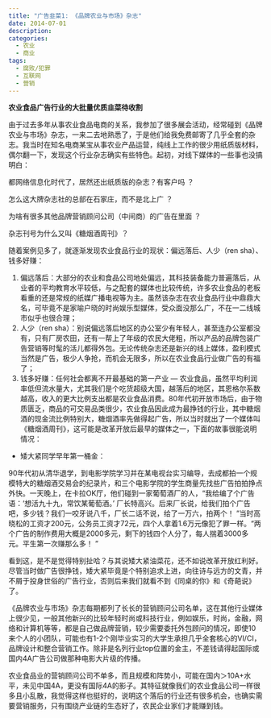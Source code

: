 ```yaml
---
title: "广告韭菜1: 《品牌农业与市场》杂志"
date: 2014-07-01
description: 
categories:
  - 农业
  - 商业
tags:
  - 腐败/犯罪
  - 互联网
  - 营销
---
```



**农业食品广告行业的大批量优质韭菜待收割**

由于过去多年从事农业食品电商的关系，我参加了很多展会活动，经常碰到《品牌农业与市场》杂志，一来二去地熟悉了，于是他们给我免费邮寄了几乎全套的杂志。我当时在知名电商某宝从事农业产品运营，纯线上工作的很少用纸质版材料，偶尔翻一下，发现这个行业杂志确实有些特色。起初，对线下媒体的一些事也没搞明白：

都网络信息化时代了，居然还出纸质版的杂志？有客户吗 ？

怎么这大牌杂志社的总部在石家庄，而不是北上广 ？

为啥有很多其他品牌营销顾问公司（中间商）的广告在里面 ？

杂志刊号为什么又叫《糖烟酒周刊》？

随着案例见多了，就逐渐发现农业食品行业的现状：偏远落后、人少（ren sha）、钱多好赚：

1. 偏远落后：大部分的农业和食品公司地处偏远，其科技装备能力普遍落后，从业者的平均教育水平较低，与之配套的媒体也比较传统，许多农业食品的老板看重的还是常规的纸媒广播电视等为主。虽然该杂志在农业食品行业中鼎鼎大名，可毕竟不是家喻户晓的时尚娱乐型媒体，受众面没那么广，不在一二线城市似乎也很合理；
2. 人少（ren sha）：别说偏远落后地区的办公室少有年轻人，甚至连办公室都没有，只有厂房农田，还有一帮上了年级的农民大佬粗，所以产品的品牌包装广告营销等时髦的活儿都得外包。无论传统杂志还是新兴的线上媒体，盈利模式当然是广告，极少人争抢，而机会无限多，所以在农业食品行业做广告的有福了；
3. 钱多好赚：任何社会都离不开最基础的第一产业 — 农业食品，虽然平均利润率低但流水量大，尤其我们是个吃货超级大国，越落后的地区，其恩格尔系数越高，收入的更大比例支出都是农业食品消费。80年代初开放市场后，由于物质匮乏，商品的可交易品类很少，农业食品因此成为最挣钱的行业，其中糖烟酒的现金流比例特别大，糖烟酒率先做得起广告，所以当时就出了一个媒体叫《糖烟酒周刊》，这可能是改革开放后最早的媒体之一，下面的故事很能说明情况：

- 矮大紧同学早年第一桶金：

90年代初从清华退学，到电影学院学习并在某电视台实习编导，去成都拍一个规模特大的糖烟酒交易会的纪录片，和三个电影学院的学生商量先找些广告拍拍挣点外快。一天晚上，在卡拉OK厅，他们碰到一家葡萄酒厂的人，“我给编了个广告语：‘想活九十九，常饮某葡萄酒。’ 厂长特高兴。后来厂长说，给我们拍个广告吧，多少钱？我们一咬牙说八千，厂长二话不说，给了一万六，拍两个！ ”当时高晓松的工资才200元，公务员工资才72元，四个人拿着1.6万元像犯了罪一样。“两个广告的制作费用大概是2000多元，剩下的钱四个人分了，每人揣着3000多元。平生第一次赚那么多！ ”
    
    

看到这，是不是觉得特别扯哈？与其说矮大紧油菜花，还不如说改革开放红利好。尽管当时做广告很挣钱，矮大紧毕竟是个特别追求上进，向往诗与远方的文青，并不屑于投身世俗的广告行业，否则后来我们就看不到《同桌的你》和《奇葩说》了。

《品牌农业与市场》杂志每期都列了长长的营销顾问公司名单，这在其他行业媒体上很少见，一般其他新兴的比较年轻时尚或科技行业，例如娱乐，时尚，金融，网络和计算机等等，都是自己做品牌营销，较少需要委托外包顾问的情况，即使10来个人的小团队，可能也有1-2个刚毕业实习的大学生承担几乎全套核心的VI/CI，品牌设计和整合营销工作。除非是名列行业top位置的金主，不差钱请得起国际或国内4A广告公司做那种电影大片级的传播。

农业食品业的营销顾问公司不单多，而且规模和阵势小，可能在国内＞10A+水平，未见中国4A，更没有国际4A的影子。其特征就像我们的农业食品公司一样很多且小乱散，我觉得这样也挺好的，说明这个落后的行业还有很多机会，也确实需要营销服务，只有围绕产业链的生态好了，农民企业家们才能赚到钱。

